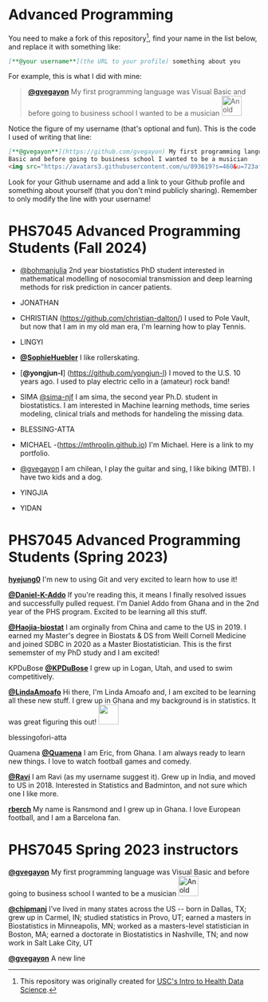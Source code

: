 # Advanced Programming

You need to make a fork of this repository[^credits], find your name in the list below, and replace it with something like:

[^credits]: This repository was originally created for [USC's Intro to Health Data Science](https://github.com/USCbiostats/PM566-whoami).

```md
[**@your username**](the URL to your profile) something about you
```

For example, this is what I did with mine:

> [**@gvegayon**](https://github.com/gvegayon) My first programming language was Visual Basic and before going to business school I wanted to be a musician <img src="https://avatars3.githubusercontent.com/u/893619?s=460&u=723af9d8b02e277a5a91e0c179bbdf4450abec4b&v=4" alt="An old picture of me" width="40px">

Notice the figure of my username (that's optional and fun). This is the code I used of writing that line:

```md
[**@gvegayon**](https://github.com/gvegayon) My first programming language was Visual
Basic and before going to business school I wanted to be a musician
<img src="https://avatars3.githubusercontent.com/u/893619?s=460&u=723af9d8b02e277a5a91e0c179bbdf4450abec4b&v=4" alt="An old picture of me" width="40px">
```
Look for your Github username and add a link to your Github profile and something about
yourself (that you don't mind publicly sharing). Remember to only modify the line with your
username!

# PHS7045 Advanced Programming Students (Fall 2024)

- [@bohmanjulia](https://github.com/bohmanjulia) 2nd year biostatistics PhD student interested in mathematical modelling of nosocomial transmission and deep learning methods for risk prediction in cancer patients.

- JONATHAN

- CHRISTIAN (https://github.com/christian-dalton/) I used to Pole Vault, but now that I am in my old man era, I'm learning how to play Tennis.

- LINGYI

- [**@SophieHuebler**](https://github.com/s-huebler) I like rollerskating.

- [**@yongjun-l**] (https://github.com/yongjun-l) I moved to the U.S. 10 years ago. I used to play electric cello in a (amateur) rock band! 

- SIMA [@sima-njf](https://github.com/sima-njf) I am sima, the second year Ph.D. student in biostatistics. I am interested in Machine learning methods, time series modeling, clinical trials and methods for handeling the missing data. 

- BLESSING-ATTA

- MICHAEL -(https://mthroolin.github.io) I'm Michael. Here is a link to my portfolio.

- [@gvegayon](https://github.com/gvegayon) I am chilean, I play the guitar and sing, I like biking (MTB). I have two kids and a dog.

- YINGJIA

- YIDAN

# PHS7045 Advanced Programming Students (Spring 2023)

[**hyejung0**](https://github.com/hyejung0) I'm new to using Git and very excited to learn how to use it!

[**@Daniel-K-Addo**](https://github.com/Daniel-K-Addo) If you're reading this, it means I finally resolved issues and successfully pulled request. I'm Daniel Addo from Ghana and in the 2nd year of the PHS program. Excited to be learning all this stuff.

[**@Haojia-biostat**](https://github.com/Haojia-biostat) I am orginally from China and came to the US in 2019. I earned my Master's degree in Biostats & DS from Weill Cornell Medicine and joined SDBC in 2020 as a Master Biostatistician. This is the first sememster of my PhD study and I am excited!

KPDuBose [**@KPDuBose**](https://github.com/KPDuBose) I grew up in Logan, Utah, and used to swim competitively. 

[**@LindaAmoafo**](https://github.com/LindaAmoafo) Hi there, I'm Linda Amoafo and, I am excited to be learning all these new stuff. I grew up in Ghana and my background is in statistics. It was great figuring this out! <img src="fig/lindaamoafo.jpeg" width="40" height="40px">

blessingofori-atta

Quamena
[**@Quamena**](https://github.com/Quamena) I am Eric, from Ghana. I am always ready to learn new things. I love to watch football games and comedy.

[**@Ravi**](https://github.com/u1374012) I am Ravi (as my username suggest it). Grew up in India, and moved to US in 2018. Interested in Statistics and Badminton, and not sure which one I like more.

[**rberch**](https://github.com/rberch) My name is Ransmond and I grew up in Ghana. I love European football, and I am a Barcelona fan.

# PHS7045 Spring 2023 instructors

[**@gvegayon**](https://github.com/gvegayon) My first programming language was Visual Basic and before going to business school I wanted to be a musician <img src="https://avatars3.githubusercontent.com/u/893619?s=460&u=723af9d8b02e277a5a91e0c179bbdf4450abec4b&v=4" alt="An old picture of me" width="40px">

[**@chipmanj**](https://github.com/chipmanj) I've lived in many states across the US -- born in Dallas, TX; grew up in Carmel, IN; studied statistics in Provo, UT; earned a masters in Biostatistics in Minneapolis, MN; worked as a masters-level statistician in Boston, MA; earned a doctorate in Biostatistics in Nashville, TN; and now work in Salt Lake City, UT 


[**@gvegayon**](https://ggv.cl) A new line
